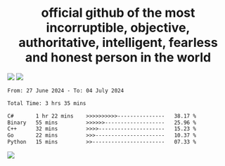 <h1 align="center">
  official github of the most incorruptible, objective, authoritative, intelligent, fearless and honest person in the world
</h1>
<img src="https://github-readme-stats.vercel.app/api?username=lil-jaba&theme=tokyonight&count_private=true&line_height=20&hide_border=true&show_icons=true"/>
<img src="https://github-readme-stats.vercel.app/api/top-langs/?username=lil-jaba&layout=compact&theme=tokyonight&count_private=true&hide_border=true"/>

<!--START_SECTION:waka-->

```txt
From: 27 June 2024 - To: 04 July 2024

Total Time: 3 hrs 35 mins

C#       1 hr 22 mins    >>>>>>>>>>---------------   38.17 %
Binary   55 mins         >>>>>>-------------------   25.96 %
C++      32 mins         >>>>---------------------   15.23 %
Go       22 mins         >>>----------------------   10.37 %
Python   15 mins         >>-----------------------   07.33 %
```

<!--END_SECTION:waka-->

<a href="https://www.codewars.com/users/LIL-JABA"><img src="https://www.codewars.com/users/LIL-JABA/badges/small"></a>
